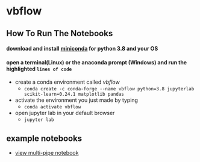 # vbflow
## How To Run The Notebooks
#### download and install [miniconda](https://docs.conda.io/en/latest/miniconda.html) for python 3.8 and your OS
#### open a terminal(Linux) or the anaconda prompt (Windows) and run the highlighted `lines of code`
 - create a conda environment called *vbflow*
   - `conda create -c conda-forge --name vbflow python=3.8 jupyterlab scikit-learn=0.24.1 matplotlib pandas`
 - activate the environment you just made by typing
   - `conda activate vbflow`
 - open jupyter lab in your default browser
   - `jupyter lab`


## example notebooks
 - [view multi-pipe notebook](https://nbviewer.jupyter.org/github/DouglasPatton/vbflow/blob/master/multipipe.ipynb) 
